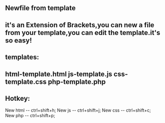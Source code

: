 Newfile from template
---------------------
it's an Extension of Brackets,you can new a file from your template,you can edit the template.it's so easy!
---------------------
templates:
---------
html-template.html 
js-template.js
css-template.css
php-template.php
---------
Hotkey:
-------
New html -- ctrl+shift+h;
New js -- ctrl+shift+j;
New css -- ctrl+shift+c;
New php -- ctrl+shift+p;